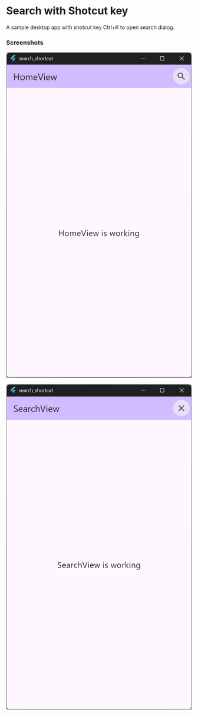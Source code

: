 # Search with Shotcut key

A sample desktop app with shotcut key Ctrl+K to open search dialog.


### Screenshots

![](/screenshots/screenshot01.png)

![](/screenshots/screenshot02.png)
